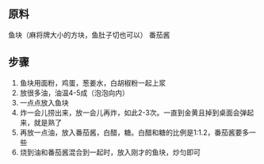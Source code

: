 ## 原料

鱼块（麻将牌大小的方块，鱼肚子切也可以）
番茄酱

## 步骤

1. 鱼块用面粉，鸡蛋，葱姜水，白胡椒粉一起上浆
2. 放很多油，油温4-5成（泡泡向内）
3. 一点点放入鱼块
4. 炸一会儿捞出来，放一会儿再炸，如此2-3次。一直到金黄且掉到桌面会弹起来，就是熟了
5. 再放一点油，放入番茄酱，白醋，糖。白醋和糖的比例是1:1.2，番茄酱要多一些
6. 烧到油和番茄酱混合到一起时，放入刚才的鱼块，炒匀即可